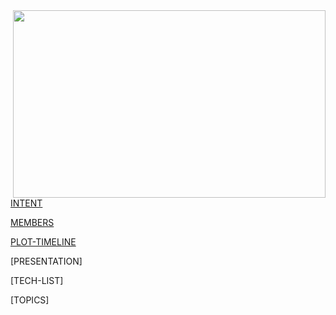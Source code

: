 <img align="right" width="500" height="300" src="https://raw.githubusercontent.com/trekshcool/Ironman3/master/Image/main pic">


[INTENT](https://trekshcool.github.io/Ironman3/intent)

[MEMBERS](https://trekshcool.github.io/Ironman3/title) 

[PLOT-TIMELINE](https://trekshcool.github.io/Ironman3/timeline)

[PRESENTATION]

[TECH-LIST]

[TOPICS]





